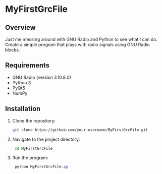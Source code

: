 # MyFirstGrcFile

## Overview
Just me messing around with GNU Radio and Python to see what I can do.
Create a simple program that plays with radio signals using GNU Radio blocks.

## Requirements
- GNU Radio (version 3.10.8.0)
- Python 3
- PyQt5
- NumPy

## Installation
1. Clone the repository:
   ```bash
   git clone https://github.com/your-username/MyFirstGrcFile.git

1. Navigate to the project directory:
   ```bash
    cd MyFirstGrcFile
3. Run the program:
   ```powershell
    python MyFirstGrcFile.py
